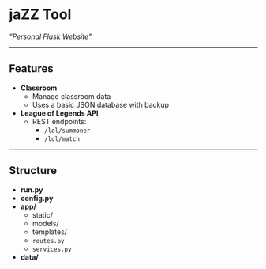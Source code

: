 # jaZZ Tool

*"Personal Flask Website"*

---

## Features

- **Classroom**
  - Manage classroom data
  - Uses a basic JSON database with backup
- **League of Legends API**
  - REST endpoints:
    - `/lol/summoner`
    - `/lol/match`

---

## Structure

- **run.py**
- **config.py**
- **app/**
  - static/
  - models/
  - templates/
  - `routes.py`
  - `services.py`
- **data/**
